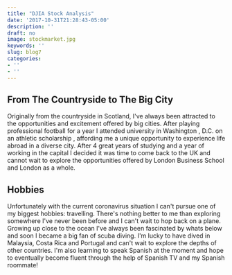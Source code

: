 ```yaml
---
title: "DJIA Stock Analysis"
date: '2017-10-31T21:28:43-05:00'
description: ''
draft: no
image: stockmarket.jpg
keywords: ''
slug: blog7
categories:
- ''
- ''
---
```


## From The Countryside to The Big City

Originally from the countryside in Scotland, I've always been attracted to the opportunities and excitement offered by big cities. After playing professional football for a year I attended university in Washington , D.C. on an athletic scholarship , affording me a unique opportunity to experience life abroad in a diverse city. After 4 great years of studying and a year of working in the capital I decided it was time to come back to the UK and cannot wait to explore the opportunities offered by London Business School and London as a whole. 

## Hobbies

Unfortunately with the current coronavirus situation I can't pursue one of my biggest hobbies: travelling. There's nothing better to me than exploring somewhere I've never been before and I can't wait to hop back on a plane. Growing up close to the ocean I've always been fascinated by whats below and soon I became a big fan of scuba diving. I'm lucky to have dived in Malaysia, Costa Rica and Portugal and can't wait to explore the depths of other countries. I'm also learning to speak Spanish at the moment and hope to eventually become fluent through the help of Spanish TV and my Spanish roommate!


